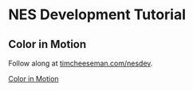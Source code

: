 # NES Development Tutorial

## Color in Motion

Follow along at [timcheeseman.com/nesdev](http://timcheeseman.com/nesdev).

[Color in Motion](http://timcheeseman.com/nesdev/)

